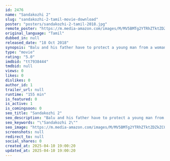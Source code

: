 ```yaml
---
id: 2476
name: "Sandakozhi 2"
slug: "sandakozhi-2-tamil-movie-download"
poster: "posters/sandakozhi-2-tamil-2018.jpg"
remote_poster: "https://m.media-amazon.com/images/M/MV5BMTg2YTRhZTktZDZkZC00NmU5LWI0MTQtMjU3MjcwMDliNjgxXkEyXkFqcGc@._V1_SX300.jpg"
original_language: "Tamil"
dubbed_in: null
released_date: "18 Oct 2018"
synopsis: "Balu and his father have to protect a young man from a woman who has sworn vengeance on his entire clan."
type: "movie"
rating: "5.0"
imdbid: "tt7938444"
tmdbid: null
views: 0
likes: 0
dislikes: 0
author_id: 1
trailer_url: null
runtime: "155 min"
is_featured: 0
is_active: 1
is_comingsoon: 0
seo_title: "Sandakozhi 2"
seo_description: "Balu and his father have to protect a young man from a woman who has sworn vengeance on his entire clan."
seo_keywords: "\"Sandakozhi 2\""
seo_image: "https://m.media-amazon.com/images/M/MV5BMTg2YTRhZTktZDZkZC00NmU5LWI0MTQtMjU3MjcwMDliNjgxXkEyXkFqcGc@._V1_SX300.jpg"
screenshots: null
redirect_to: null
social_shares: 0
created_at: 2025-04-10 19:00:20
updated_at: 2025-04-10 19:00:20
---
```


